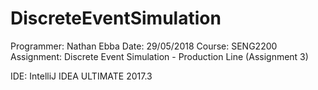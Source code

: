 # DiscreteEventSimulation

Programmer: Nathan Ebba
Date: 29/05/2018
Course: SENG2200
Assignment: Discrete Event Simulation - Production Line (Assignment 3)

IDE: IntelliJ IDEA ULTIMATE 2017.3
